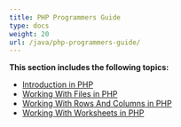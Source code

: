 ```yaml
---
title: PHP Programmers Guide
type: docs
weight: 20
url: /java/php-programmers-guide/
---
```


**This section includes the following topics:**

- [Introduction in PHP](/cells/java/introduction-in-php/)
- [Working With Files in PHP](/cells/java/working-with-files-in-php/)
- [Working With Rows And Columns in PHP](/cells/java/working-with-rows-and-columns-in-php/)
- [Working With Worksheets in PHP](/cells/java/working-with-worksheets-in-php/)
